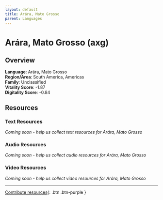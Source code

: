 ```yaml
---
layout: default
title: Arára, Mato Grosso
parent: Languages
---
```


# Arára, Mato Grosso (axg)

## Overview

**Language**: Arára, Mato Grosso  
**Region/Area**: South America, Americas  
**Family**: Unclassified  
**Vitality Score**: -1.87  
**Digitality Score**: -0.84  

## Resources

### Text Resources
*Coming soon - help us collect text resources for Arára, Mato Grosso*

### Audio Resources
*Coming soon - help us collect audio resources for Arára, Mato Grosso*

### Video Resources
*Coming soon - help us collect video resources for Arára, Mato Grosso*

---

[Contribute resources](https://fairtrain.github.io/){: .btn .btn-purple }
